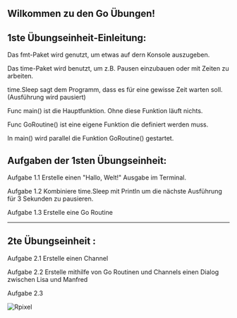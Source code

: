 Wilkommen zu den Go Übungen!  
----

1ste Übungseinheit-Einleitung:
----
Das fmt-Paket wird genutzt, um etwas auf dern Konsole auszugeben.

Das time-Paket wird benutzt, um z.B. Pausen einzubauen oder mit Zeiten zu arbeiten.

time.Sleep sagt dem Programm, dass es für eine gewisse Zeit warten soll. (Ausführung wird pausiert)

Func main() ist die Hauptfunktion. Ohne diese Funktion läuft nichts.

Func GoRoutine() ist eine eigene Funktion die definiert werden muss.

In main() wird parallel die Funktion GoRoutine() gestartet.

Aufgaben der 1sten Übungseinheit:
----
Aufgabe 1.1 Erstelle einen "Hallo, Welt!" Ausgabe im Terminal.

Aufgabe 1.2 Kombiniere time.Sleep mit Println um die nächste Ausführung für 3 Sekunden zu pausieren.

Aufgabe 1.3 Erstelle eine Go Routine

------------------------------------------------------------------------------

2te Übungseinheit :
---
Aufgabe 2.1 Erstelle einen Channel

Aufgabe 2.2 Erstelle mithilfe von Go Routinen und Channels einen Dialog zwischen Lisa und Manfred

Aufgabe 2.3


![Rpixel](https://github.com/user-attachments/assets/934acc6e-1eff-4df1-bbbc-ff4c40c7ed49)


